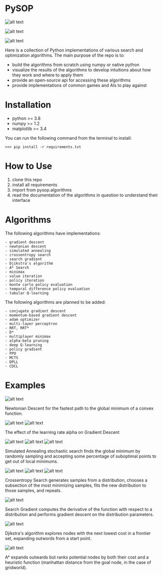 # PySOP

![alt text](https://github.com/alexander-paskal/PySOP/blob/main/visualizations/images/gradient_descent_bowl.png)

![alt text](https://github.com/alexander-paskal/PySOP/blob/main/visualizations/images/search_gradient_dropwave.png)

![alt text](https://github.com/alexander-paskal/PySOP/blob/main/visualizations/images/gridworld_a_star.png)

Here is a collection of Python implementations of various search and optimization algorithms. The main purpose of the repo is to:

- build the algorithms from scratch using numpy or native python
- visualize the results of the algorithms to develop intuitions about how they work and where to apply them
- provide an open-source api for accessing these algorithms
- provide implementations of common games and AIs to play against

# Installation

- python >= 3.8
- numpy >= 1.2
- matplotlib >= 3.4

You can run the following command from the terminal to install:

    >>> pip install -r requirements.txt
    
# How to Use

1. clone this repo
2. install all requirements
3. import from pysop.algorithms
4. read the documentation of the algorithms in question to understand their interface

# Algorithms

The following algorithms have implementations:

    - gradient descent
    - newtonian descent
    - simulated annealing
    - crossentropy search
    - search gradient
    - Djikstra's algorithm
    - A* Search
    - minimax
    - value iteration
    - policy iteration
    - monte carlo policy evaluation
    - temporal difference policy evaluation
    - tabular Q-learning
 
The following algorithms are planned to be added:

    - conjugate gradient descent
    - momentum-based gradient descent
    - adam optimizer
    - multi-layer perceptron
    - RRT, RRT*
    - D*
    - multiplayer minimax
    - alpha-beta pruning
    - deep Q-learning
    - policy gradient
    - PPO
    - MCTS
    - DPLL
    - CDCL


# Examples

![alt text](https://github.com/alexander-paskal/PySOP/blob/main/visualizations/images/newton_descent_ellipse.png)

Newtonian Descent for the fastest path to the global minimum of a convex function.

![alt text](https://github.com/alexander-paskal/PySOP/blob/main/visualizations/images/gradient_descent_ellipse_alpha=0.1.png)
![alt text](https://github.com/alexander-paskal/PySOP/blob/main/visualizations/images/gradient_descent_ellipse_alpha=0.01.png)

The effect of the learning rate alpha on Gradient Descent

![alt text](https://github.com/alexander-paskal/PySOP/blob/main/visualizations/images/simulated_annealing_dropwave.png)
![alt text](https://github.com/alexander-paskal/PySOP/blob/main/visualizations/images/1c-2-1.png)
![alt text](https://github.com/alexander-paskal/PySOP/blob/main/visualizations/images/1c-2-5.png)

Simulated Annealing stochastic search finds the global minimum by randomly sampling and accepting some percentage of suboptimal points to get out of local minimums.

![alt text](https://github.com/alexander-paskal/PySOP/blob/main/visualizations/images/ce-dist2.png)
![alt text](https://github.com/alexander-paskal/PySOP/blob/main/visualizations/images/ce-dist3.png)
![alt text](https://github.com/alexander-paskal/PySOP/blob/main/visualizations/images/ce-dist5.png)

Crossentropy Search generates samples from a distribution, chooses a subsection of the most minimizing samples, fits the new distribution to those samples, and repeats.

![alt text](https://github.com/alexander-paskal/PySOP/blob/main/visualizations/images/search_gradient_dropwave.png)

Search Gradient computes the derivative of the function with respect to a distribution and performs gradient descent on the distribution parameters.

![alt text](https://github.com/alexander-paskal/PySOP/blob/main/visualizations/images/gridworld_djikstra.png)

Djikstra's algorithm explores nodes with the next lowest cost in a frontier set, expanding outwords from a start point.

![alt text](https://github.com/alexander-paskal/PySOP/blob/main/visualizations/images/gridworld_a_star.png)

A* expands outwards but ranks potential nodes by both their cost and a heuristic function (manhattan distance from the goal node, in the case of gridworld). 


